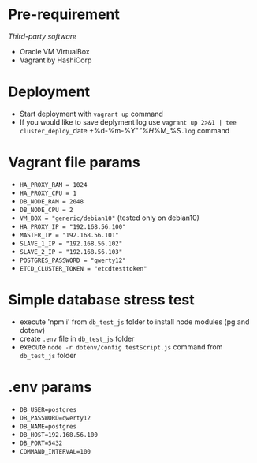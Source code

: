 # Pre-requirement

*Third-party software*
* Oracle VM VirtualBox
* Vagrant by HashiCorp

# Deployment

* Start deployment with `vagrant up` command
* If you would like to save deplyment log use `vagrant up 2>&1 | tee cluster_deploy_`date +%d-%m-%Y"_"%H_%M_%S`.log` command

# Vagrant file params

* `HA_PROXY_RAM = 1024`
* `HA_PROXY_CPU = 1`
* `DB_NODE_RAM = 2048`
* `DB_NODE_CPU = 2`
* `VM_BOX = "generic/debian10"` (tested only on debian10)
* `HA_PROXY_IP = "192.168.56.100"`
* `MASTER_IP = "192.168.56.101"`
* `SLAVE_1_IP = "192.168.56.102"`
* `SLAVE_2_IP = "192.168.56.103"`
* `POSTGRES_PASSWORD = "qwerty12"`
* `ETCD_CLUSTER_TOKEN = "etcdtesttoken"`

# Simple database stress test

* execute 'npm i' from `db_test_js` folder to install node modules (pg and dotenv)
* create `.env` file in `db_test_js` folder
* execute `node -r dotenv/config testScript.js` command from `db_test_js` folder

# .env params 

* `DB_USER=postgres`
* `DB_PASSWORD=qwerty12`
* `DB_NAME=postgres`
* `DB_HOST=192.168.56.100`
* `DB_PORT=5432`
* `COMMAND_INTERVAL=100`
